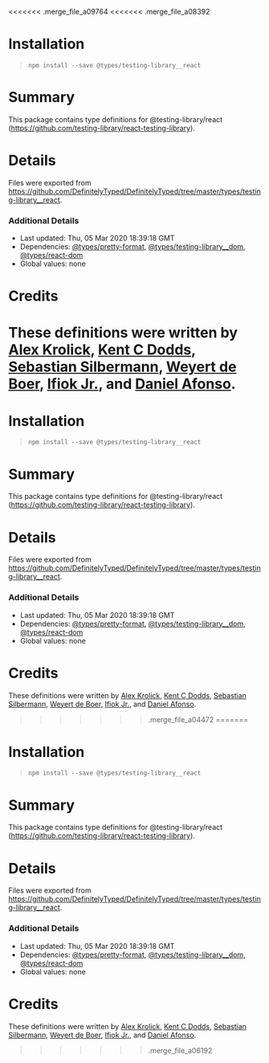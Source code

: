 <<<<<<< .merge_file_a09764
<<<<<<< .merge_file_a08392
# Installation
> `npm install --save @types/testing-library__react`

# Summary
This package contains type definitions for @testing-library/react (https://github.com/testing-library/react-testing-library).

# Details
Files were exported from https://github.com/DefinitelyTyped/DefinitelyTyped/tree/master/types/testing-library__react.

### Additional Details
 * Last updated: Thu, 05 Mar 2020 18:39:18 GMT
 * Dependencies: [@types/pretty-format](https://npmjs.com/package/@types/pretty-format), [@types/testing-library__dom](https://npmjs.com/package/@types/testing-library__dom), [@types/react-dom](https://npmjs.com/package/@types/react-dom)
 * Global values: none

# Credits
These definitions were written by [Alex Krolick](https://github.com/alexkrolick), [Kent C Dodds](https://github.com/kentcdodds), [Sebastian Silbermann](https://github.com/eps1lon), [Weyert de Boer](https://github.com/weyert), [Ifiok Jr.](https://github.com/ifiokjr), and [Daniel Afonso](https://github.com/danieljcafonso).
=======
# Installation
> `npm install --save @types/testing-library__react`

# Summary
This package contains type definitions for @testing-library/react (https://github.com/testing-library/react-testing-library).

# Details
Files were exported from https://github.com/DefinitelyTyped/DefinitelyTyped/tree/master/types/testing-library__react.

### Additional Details
 * Last updated: Thu, 05 Mar 2020 18:39:18 GMT
 * Dependencies: [@types/pretty-format](https://npmjs.com/package/@types/pretty-format), [@types/testing-library__dom](https://npmjs.com/package/@types/testing-library__dom), [@types/react-dom](https://npmjs.com/package/@types/react-dom)
 * Global values: none

# Credits
These definitions were written by [Alex Krolick](https://github.com/alexkrolick), [Kent C Dodds](https://github.com/kentcdodds), [Sebastian Silbermann](https://github.com/eps1lon), [Weyert de Boer](https://github.com/weyert), [Ifiok Jr.](https://github.com/ifiokjr), and [Daniel Afonso](https://github.com/danieljcafonso).
>>>>>>> .merge_file_a04472
=======
# Installation
> `npm install --save @types/testing-library__react`

# Summary
This package contains type definitions for @testing-library/react (https://github.com/testing-library/react-testing-library).

# Details
Files were exported from https://github.com/DefinitelyTyped/DefinitelyTyped/tree/master/types/testing-library__react.

### Additional Details
 * Last updated: Thu, 05 Mar 2020 18:39:18 GMT
 * Dependencies: [@types/pretty-format](https://npmjs.com/package/@types/pretty-format), [@types/testing-library__dom](https://npmjs.com/package/@types/testing-library__dom), [@types/react-dom](https://npmjs.com/package/@types/react-dom)
 * Global values: none

# Credits
These definitions were written by [Alex Krolick](https://github.com/alexkrolick), [Kent C Dodds](https://github.com/kentcdodds), [Sebastian Silbermann](https://github.com/eps1lon), [Weyert de Boer](https://github.com/weyert), [Ifiok Jr.](https://github.com/ifiokjr), and [Daniel Afonso](https://github.com/danieljcafonso).
>>>>>>> .merge_file_a06192

